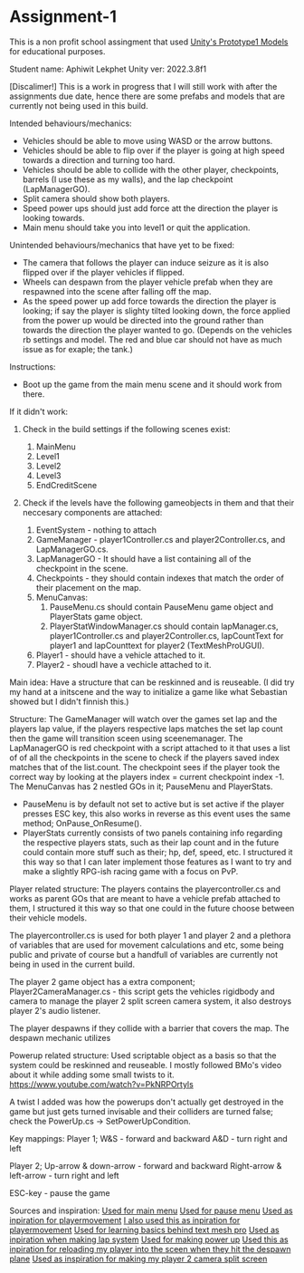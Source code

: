 # Assignment-1
This is a non profit school assingment that used [Unity's Prototype1 Models](https://learn.unity.com/tutorial/set-up-your-first-project-in-unity?uv=2021.3&courseId=5cf96c41edbc2a2ca6e8810f&projectId=5caccdfbedbc2a3cef0efe63#) for educational purposes.

Student name: Aphiwit Lekphet
Unity ver: 2022.3.8f1

[Discalimer!]
This is a work in progress that I will still work with after the assignments due date, hence there are some prefabs and models that are currently not being used in this build.

Intended behaviours/mechanics:
* Vehicles should be able to move using WASD or the arrow buttons.
* Vehicles should be able to flip over if the player is going at high speed towards a direction and turning too hard.
* Vehicles should be able to collide with the other player, checkpoints, barrels (I use these as my walls), and the lap checkpoint (LapManagerGO).
* Split camera should show both players.
* Speed power ups should just add force att the direction the player is looking towards.
* Main menu should take you into level1 or quit the application.

Unintended behaviours/mechanics that have yet to be fixed:
* The camera that follows the player can induce seizure as it is also flipped over if the player vehicles if flipped.
* Wheels can despawn from the player vehicle prefab when they are respawned into the scene after falling off the map.
* As the speed power up add force towards the direction the player is looking; if say the player is slighty tilted looking down, the force applied from the power up would be directed into the ground rather than
  towards the direction the player wanted to go. (Depends on the vehicles rb settings and model. The red and blue car should not have as much issue as for exaple; the tank.)


  
Instructions:
* Boot up the game from the main menu scene and it should work from there.

If it didn't work:
1. Check in the build settings if the following scenes exist:
   1. MainMenu
   2. Level1
   3. Level2
   4. Level3
   5. EndCreditScene
      
2. Check if the levels have the following gameobjects in them and that their neccesary components are attached:
   1. EventSystem - nothing to attach
   2. GameManager - player1Controller.cs and player2Controller.cs, and LapManagerGO.cs.
   3. LapManagerGO - It should have a list containing all of the checkpoint in the scene.
   4. Checkpoints - they should contain indexes that match the order of their placement on the map.
   5. MenuCanvas:
        1. PauseMenu.cs should contain PauseMenu game object and PlayerStats game object.
        2. PlayerStatWindowManager.cs should contain lapManager.cs, player1Controller.cs and player2Controller.cs, lapCountText for player1 and lapCounttext for player2 (TextMeshProUGUI).
   7. Player1 - should have a vehicle attached to it.
   8. Player2 - shoudl have a vechicle attached to it.



Main idea:
Have a structure that can be reskinned and is reuseable.
(I did try my hand at a initscene and the way to initialize a game like what Sebastian showed but I didn't finnish this.)

Structure:
The GameManager will watch over the games set lap and the players lap value, if the players respective laps matches the set lap count then the game will transition sceen using sceenemanager.
The LapManagerGO is red checkpoint with a script attached to it that uses a list of of all the checkpoints in the scene to check if the players saved index matches that of the list.count.
The checkpoint sees if the player took the correct way by looking at the players index = current checkpoint index -1.
The MenuCanvas has 2 nestled GOs in it; PauseMenu and PlayerStats.
  - PauseMenu is by default not set to active but is set active if the player presses ESC key, this also works in reverse as this event uses the same method; OnPause_OnResume().
  - PlayerStats currently consists of two panels containing info regarding the respective players stats, such as their lap count and in the future could contain more stuff such as their; hp, def, speed, etc.
    I structured it this way so that I can later implement those features as I want to try and make a slightly RPG-ish racing game with a focus on PvP.

Player related structure:
The players contains the playercontroller.cs and works as parent GOs that are meant to have a vehicle prefab attached to them, I structured it this way so that one could in the future choose between their vehicle models.

The playercontroller.cs is used for both player 1 and player 2 and a plethora of variables that are used for movement calculations and etc, some being public and private of course but a handfull of variables are currently not being in used in the current build.

The player 2 game object has a extra component; Player2CameraManager.cs - this script gets the vehicles rigidbody and camera to manage the player 2 split screen camera system, it also destroys player 2's audio listener.

The player despawns if they collide with a barrier that covers the map. The despawn mechanic utilizes 

Powerup related structure:
Used scriptable object as a basis so that the system could be reskinned and reuseable. I mostly followed BMo's video about it while adding some small twists to it.
https://www.youtube.com/watch?v=PkNRPOrtyls

A twist I added was how the powerups don't actually get destroyed in the game but just gets turned invisable and their colliders are turned false; check the PowerUp.cs -> SetPowerUpCondition.

Key mappings:
Player 1;
W&S - forward and backward
A&D - turn right and left

Player 2;
Up-arrow & down-arrow - forward and backward
Right-arrow & left-arrow - turn right and left

ESC-key - pause the game

Sources and inspiration:
[Used for main menu](https://www.youtube.com/watch?v=zc8ac_qUXQY)
[Used for pause menu](https://youtu.be/JivuXdrIHK0?si=ONjGnC8vELvMTL2d)
[Used as inpiration for playermovement](https://learn.unity.com/project/unit-1-driving-simulation?uv=2021.3&courseId=5cf96c41edbc2a2ca6e8810f)
[I also used this as inpiration for playermovement](https://youtu.be/Ul01SxwPIvk?si=9L4xMVU9U_pZuTbE)
[Used for learning basics behind text mesh pro](https://youtu.be/bR0clpZvjXo?si=KHU4IzbCAMDitpSs)
[Used as inpiration when making lap system](https://youtu.be/F1JRy8nFTb4?si=Bi1oaE6SdILuRjoo)
[Used for making power up](https://www.youtube.com/watch?v=PkNRPOrtyls)
[Used this as inpiration for reloading my player into the sceen when they hit the despawn plane](https://www.youtube.com/watch?v=CLSiRf_OrBk&pp=ygUQYnJhY2tleXMgcG93ZXJ1cA%3D%3D)
[Used as inspiration for making my player 2 camera split screen](https://youtu.be/rw2VKAdTdgQ?si=DUhicDTt8kLe1_Ba)
